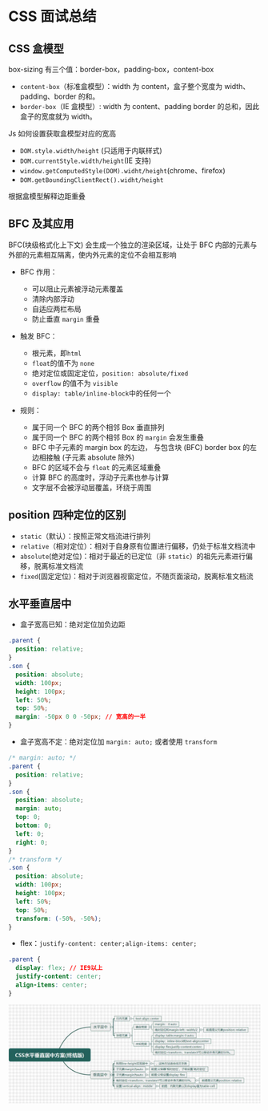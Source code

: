 # CSS 面试总结

## CSS 盒模型

box-sizing 有三个值：border-box，padding-box，content-box

+ `content-box`（标准盒模型）：width 为 content，盒子整个宽度为 width、padding、border 的和。
+ `border-box`（IE 盒模型）: width 为 content、padding border 的总和，因此盒子的宽度就为 width。

Js 如何设置获取盒模型对应的宽高

+ `DOM.style.width/height` (只适用于内联样式)
+ `DOM.currentStyle.width/height`(IE 支持)
+ `window.getComputedStyle(DOM).widht/height`(chrome、firefox)
+ `DOM.getBoundingClientRect().widht/height`

根据盒模型解释边距重叠

## BFC 及其应用

BFC(块级格式化上下文) 会生成一个独立的渲染区域，让处于 BFC 内部的元素与外部的元素相互隔离，使内外元素的定位不会相互影响

+ BFC 作用：

  + 可以阻止元素被浮动元素覆盖
  + 清除内部浮动
  + 自适应两栏布局
  + 防止垂直 `margin` 重叠

+ 触发 BFC：

  + 根元素，即`html`
  + `float`的值不为 `none`
  + 绝对定位或固定定位，`position: absolute/fixed`
  + `overflow` 的值不为 `visible`
  + `display: table/inline-block`中的任何一个

+ 规则：

  + 属于同一个 BFC 的两个相邻 Box 垂直排列
  + 属于同一个 BFC 的两个相邻 Box 的 `margin` 会发生重叠
  + BFC 中子元素的 margin box 的左边， 与包含块 (BFC) border box 的左边相接触 (子元素 absolute 除外)
  + BFC 的区域不会与 `float` 的元素区域重叠
  + 计算 BFC 的高度时，浮动子元素也参与计算
  + 文字层不会被浮动层覆盖，环绕于周围

## position 四种定位的区别

+ `static`（默认）：按照正常文档流进行排列
+ `relative`（相对定位）：相对于自身原有位置进行偏移，仍处于标准文档流中
+ `absolute`(绝对定位)：相对于最近的已定位（非 `static`）的祖先元素进行偏移，脱离标准文档流
+ `fixed`(固定定位)：相对于浏览器视窗定位，不随页面滚动，脱离标准文档流

## 水平垂直居中

+ 盒子宽高已知：绝对定位加负边距

```css
.parent {
  position: relative;
}
.son {
  position: absolute;
  width: 100px;
  height: 100px;
  left: 50%;
  top: 50%;
  margin: -50px 0 0 -50px; // 宽高的一半
}
```

+ 盒子宽高不定：绝对定位加 `margin: auto;` 或者使用 `transform`

```css
/* margin: auto; */
.parent {
  position: relative;
}
.son {
  position: absolute;
  margin: auto;
  top: 0;
  bottom: 0;
  left: 0;
  right: 0;
}
/* transform */
.son {
  position: absolute;
  width: 100px;
  height: 100px;
  left: 50%;
  top: 50%;
  transform: (-50%, -50%);
}
```

+ flex：`justify-content: center;align-items: center;`

```css
.parent {
  display: flex; // IE9以上
  justify-content: center;
  align-items: center;
}
```

![水平垂直居中](../img/水平垂直居中.jpg)